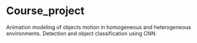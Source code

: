 # Course_project
Animation modeling of objects motion in homogeneous and heterogeneous environments. 
Detection and object classification using CNN.
